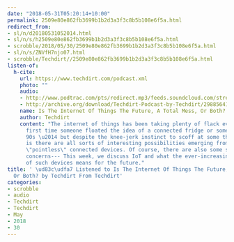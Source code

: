 ```yaml
---
date: "2018-05-31T05:20:14+10:00"
permalink: 2509e80e862fb3699b1b2d3a3f3c8b5b108e6f5a.html
redirect_from:
- sl/n/d20180531052014.html
- sl/n/s/h2509e80e862fb3699b1b2d3a3f3c8b5b108e6f5a.html
- scrobble/2018/05/30/2509e80e862fb3699b1b2d3a3f3c8b5b108e6f5a.html
- sl/n/s/ZNVfH7njo07.html
- scrobble/Techdirt//2509e80e862fb3699b1b2d3a3f3c8b5b108e6f5a.html
listen-of:
  h-cite:
    url: https://www.techdirt.com/podcast.xml
    photo: ""
    audio:
    - http://www.podtrac.com/pts/redirect.mp3/feeds.soundcloud.com/stream/298856416-techdirt-is-the-internet-of-things-the-future-a-total-mess-or-both.mp3
    - http://archive.org/download/Techdirt-Podcast-by-Techdirt/298856416-techdirt-is-the-internet-of-things-the-future-a-total-mess-or-both.mp3
    name: Is The Internet Of Things The Future, A Total Mess, Or Both?
    author: Techdirt
    content: "The internet of things has been taking plenty of flack ever since the
      first time someone floated the idea of a connected fridge or some-such in the
      90s \u2014 but despite the knee-jerk instinct to scoff at some things, the truth
      is there are all sorts of interesting possibilities emerging from all these
      \"pointless\" connected devices. Of course, there are also some serious security
      concerns--- This week, we discuss IoT and what the ever-increasing presence
      of such devices means for the future."
title: ' \ud83c\udfa7 Listened to Is The Internet Of Things The Future, A Total Mess,
  Or Both? by Techdirt From Techdirt'
categories:
- scrobble
- audio
- Techdirt
- Techdirt
- May
- 2018
- 30
---
```

